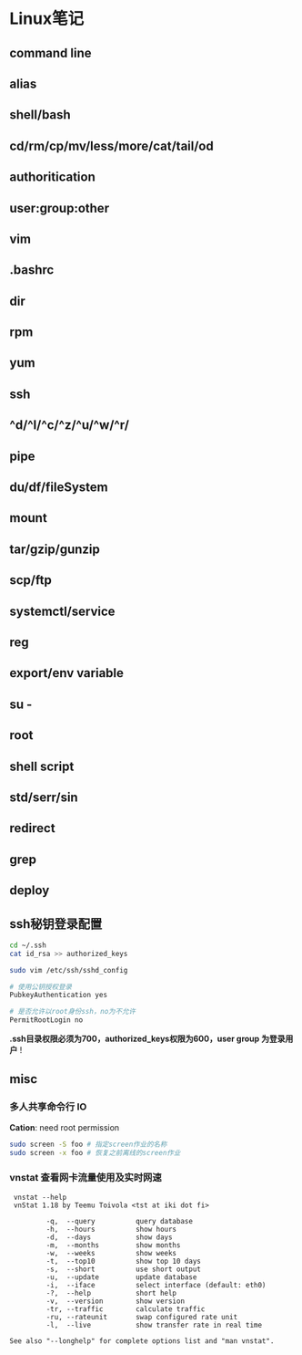 # Linux笔记

## command line

## alias

## shell/bash

## cd/rm/cp/mv/less/more/cat/tail/od

## authoritication

## user:group:other

## vim

## .bashrc

## dir

## rpm

## yum

## ssh

## ^d/^l/^c/^z/^u/^w/^r/

## pipe

## du/df/fileSystem

## mount

## tar/gzip/gunzip

## scp/ftp

## systemctl/service

## reg

## export/env variable

## su -

## root

## shell script

## std/serr/sin

## redirect

## grep

## deploy

## ssh秘钥登录配置

```bash
cd ~/.ssh
cat id_rsa >> authorized_keys

sudo vim /etc/ssh/sshd_config

# 使用公钥授权登录
PubkeyAuthentication yes

# 是否允许以root身份ssh，no为不允许
PermitRootLogin no
```

**.ssh目录权限必须为700，authorized_keys权限为600，user group 为登录用户** !

## misc

### 多人共享命令行 IO

**Cation**: need root permission

```bash
sudo screen -S foo # 指定screen作业的名称
sudo screen -x foo # 恢复之前离线的screen作业
```

### vnstat 查看网卡流量使用及实时网速

```text
 vnstat --help
 vnStat 1.18 by Teemu Toivola <tst at iki dot fi>

         -q,  --query          query database
         -h,  --hours          show hours
         -d,  --days           show days
         -m,  --months         show months
         -w,  --weeks          show weeks
         -t,  --top10          show top 10 days
         -s,  --short          use short output
         -u,  --update         update database
         -i,  --iface          select interface (default: eth0)
         -?,  --help           short help
         -v,  --version        show version
         -tr, --traffic        calculate traffic
         -ru, --rateunit       swap configured rate unit
         -l,  --live           show transfer rate in real time

See also "--longhelp" for complete options list and "man vnstat".
```
